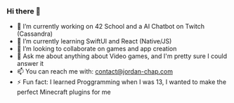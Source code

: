 ### Hi there 👋

<!--
**lebojo/LeBojo** is a ✨ _special_ ✨ repository because its `README.md` (this file) appears on your GitHub profile.

Here are some ideas to get you started:
-->

- 🔭 I’m currently working on 42 School and a AI Chatbot on Twitch (Cassandra)
- 🌱 I’m currently learning SwiftUI and React (Native/JS)
- 👯 I’m looking to collaborate on games and app creation
- 💬 Ask me about anything about Video games, and I'm pretty sure I could answer it
- 📫 You can reach me with: contact@jordan-chap.com
- ⚡ Fun fact: I learned Proggramming when I was 13, I wanted to make the perfect Minecraft plugins for me

